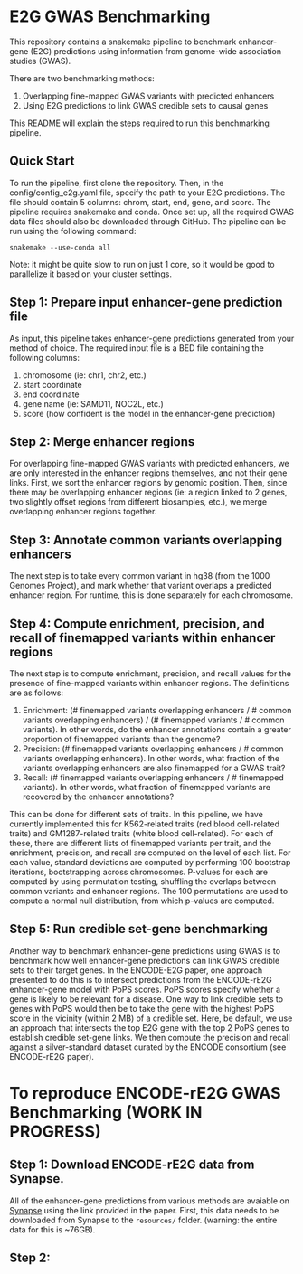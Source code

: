 # E2G GWAS Benchmarking

This repository contains a snakemake pipeline to benchmark enhancer-gene (E2G) predictions using information from genome-wide association studies (GWAS).

There are two benchmarking methods:
1. Overlapping fine-mapped GWAS variants with predicted enhancers
2. Using E2G predictions to link GWAS credible sets to causal genes

This README will explain the steps required to run this benchmarking pipeline.

## Quick Start

To run the pipeline, first clone the repository. Then, in the config/config_e2g.yaml file, specify the path to your E2G predictions. The file should contain 5 columns: chrom, start, end, gene, and score. The pipeline requires snakemake and conda. Once set up, all the required GWAS data files should also be downloaded through GitHub. The pipeline can be run using the following command:

`snakemake --use-conda all`

Note: it might be quite slow to run on just 1 core, so it would be good to parallelize it based on your cluster settings.

## Step 1: Prepare input enhancer-gene prediction file

As input, this pipeline takes enhancer-gene predictions generated from your method of choice. The required input file is a BED file containing the following columns: 
1. chromosome (ie: chr1, chr2, etc.)
2. start coordinate
3. end coordinate
4. gene name (ie: SAMD11, NOC2L, etc.)
5. score (how confident is the model in the enhancer-gene prediction)

## Step 2: Merge enhancer regions

For overlapping fine-mapped GWAS variants with predicted enhancers, we are only interested in the enhancer regions themselves, and not their gene links.
First, we sort the enhancer regions by genomic position. Then, since there may be overlapping enhancer regions (ie: a region linked to 2 genes, two slightly 
offset regions from different biosamples, etc.), we merge overlapping enhancer regions together.

## Step 3: Annotate common variants overlapping enhancers

The next step is to take every common variant in hg38 (from the 1000 Genomes Project), and mark whether that variant overlaps a predicted enhancer region.
For runtime, this is done separately for each chromosome.

## Step 4: Compute enrichment, precision, and recall of finemapped variants within enhancer regions

The next step is to compute enrichment, precision, and recall values for the presence of fine-mapped variants within enhancer regions. The definitions are as follows:
1. Enrichment: (# finemapped variants overlapping enhancers / # common variants overlapping enhancers) / (# finemapped variants / # common variants). In other words, do the enhancer annotations contain a greater proportion of finemapped variants than the genome?
2. Precision: (# finemapped variants overlapping enhancers / # common variants overlapping enhancers). In other words, what fraction of the variants overlapping enhancers are also finemapped for a GWAS trait?
3. Recall: (# finemapped variants overlapping enhancers / # finemapped variants). In other words, what fraction of finemapped variants are recovered by the enhancer annotations?

This can be done for different sets of traits. In this pipeline, we have currently implemented this for K562-related traits (red blood cell-related traits) and GM1287-related traits (white blood cell-related). For each of these, there are different lists of finemapped variants per trait, and the enrichment, precision, and recall are computed on the level of each list. For each value, standard deviations are computed by performing 100 bootstrap iterations, bootstrapping across chromosomes. P-values for each are computed by using permutation testing, shuffling the overlaps between common variants and enhancer regions. The 100 permutations are used to compute a normal null distribution, from which p-values are computed.

## Step 5: Run credible set-gene benchmarking

Another way to benchmark enhancer-gene predictions using GWAS is to benchmark how well enhancer-gene predictions can link GWAS credible sets to their target genes. In the ENCODE-E2G paper, one approach presented to do this is to intersect predictions from the ENCODE-rE2G enhancer-gene model with PoPS scores. PoPS scores specify whether a gene is likely to be relevant for a disease. One way to link credible sets to genes with PoPS would then be to take the gene with the highest PoPS score in the vicinity (within 2 MB) of a credible set. Here, be default, we use an approach that intersects the top E2G gene with the top 2 PoPS genes to establish credible set-gene links. We then compute the precision and recall against a silver-standard dataset curated by the ENCODE consortium (see ENCODE-rE2G paper).

# To reproduce ENCODE-rE2G GWAS Benchmarking (WORK IN PROGRESS)

## Step 1: Download ENCODE-rE2G data from Synapse.

All of the enhancer-gene predictions from various methods are avaiable on [Synapse](https://www.synapse.org/Synapse:syn52234275/files/) using the link provided in the paper. First, this data needs to be downloaded from Synapse to the `resources/` folder. (warning: the entire data for this is ~76GB).

## Step 2:







